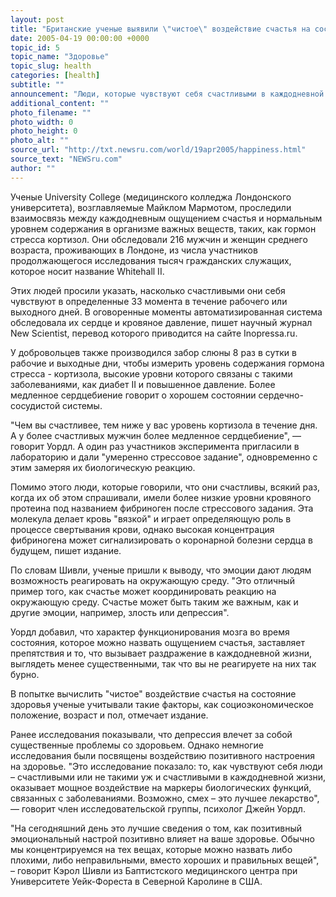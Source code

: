 ```yaml
---
layout: post
title: "Британские ученые выявили \"чистое\" воздействие счастья на состояние здоровья человека"
date: 2005-04-19 00:00:00 +0000
topic_id: 5
topic_name: "Здоровье"
topic_slug: health
categories: [health]
subtitle: ""
announcement: "Люди, которые чувствуют себя счастливыми в каждодневной жизни, более здоровы по сравнению с теми, у кого радостные моменты случаются лишь изредка. Согласно данным нового исследования, у счастливых людей более здоровое сердце и сердечно-сосудистая система, и они подвергаются меньшему риску возникновения таких заболеваний, как диабет."
additional_content: ""
photo_filename: ""
photo_width: 0
photo_height: 0
photo_alt: ""
source_url: "http://txt.newsru.com/world/19apr2005/happiness.html"
source_text: "NEWSru.com"
author: ""
---
```

Ученые University College (медицинского колледжа Лондонского университета), возглавляемые Майклом Мармотом, проследили взаимосвязь между каждодневным ощущением счастья и нормальным уровнем содержания в организме важных веществ, таких, как гормон стресса кортизол. Они обследовали 216 мужчин и женщин среднего возраста, проживающих в Лондоне, из числа участников продолжающегося исследования тысяч гражданских служащих, которое носит название Whitehall II.

Этих людей просили указать, насколько счастливыми они себя чувствуют в определенные 33 момента в течение рабочего или выходного дней. В оговоренные моменты автоматизированная система обследовала их сердце и кровяное давление, пишет научный журнал New Scientist, перевод которого приводится на сайте Inopressa.ru.

У добровольцев также производился забор слюны 8 раз в сутки в рабочие и выходные дни, чтобы измерить уровень содержания гормона стресса - кортизола, высокие уровни которого связаны с такими заболеваниями, как диабет II и повышенное давление. Более медленное сердцебиение говорит о хорошем состоянии сердечно-сосудистой системы.

"Чем вы счастливее, тем ниже у вас уровень кортизола в течение дня. А у более счастливых мужчин более медленное сердцебиение", &mdash; говорит Уордл. А один раз участников эксперимента пригласили в лабораторию и дали "умеренно стрессовое задание", одновременно с этим замеряя их биологическую реакцию.

Помимо этого люди, которые говорили, что они счастливы, всякий раз, когда их об этом спрашивали, имели более низкие уровни кровяного протеина под названием фибриноген после стрессового задания. Эта молекула делает кровь "вязкой" и играет определяющую роль в процессе свертывания крови, однако высокая концентрация фибриногена может сигнализировать о коронарной болезни сердца в будущем, пишет издание.

По словам Шивли, ученые пришли к выводу, что эмоции дают людям возможность реагировать на окружающую среду. "Это отличный пример того, как счастье может координировать реакцию на окружающую среду. Счастье может быть таким же важным, как и другие эмоции, например, злость или депрессия".

Уордл добавил, что характер функционирования мозга во время состояния, которое можно назвать ощущением счастья, заставляет препятствия и то, что вызывает раздражение в каждодневной жизни, выглядеть менее существенными, так что вы не реагируете на них так бурно.

В попытке вычислить "чистое" воздействие счастья на состояние здоровья ученые учитывали такие факторы, как социоэкономическое положение, возраст и пол, отмечает издание.

Ранее исследования показывали, что депрессия влечет за собой существенные проблемы со здоровьем. Однако немногие исследования были посвящены воздействию позитивного настроения на здоровье. "Это исследование показало: то, как чувствуют себя люди – счастливыми или не такими уж и счастливыми в каждодневной жизни, оказывает мощное воздействие на маркеры биологических функций, связанных с заболеваниями. Возможно, смех – это лучшее лекарство", &mdash; говорит член исследовательской группы, психолог Джейн Уордл.

"На сегодняшний день это лучшие сведения о том, как позитивный эмоциональный настрой позитивно влияет на ваше здоровье. Обычно мы концентрируемся на тех вещах, которые можно назвать либо плохими, либо неправильными, вместо хороших и правильных вещей", – говорит Кэрол Шивли из Баптистского медицинского центра при Университете Уейк-Фореста в Северной Каролине в США.
